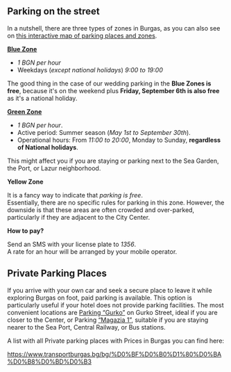 ## Parking on the street

In a nutshell, there are three types of zones in Burgas, as you can also see on <a target="_blank" href="https://m.travelburgas.eu/bg/blue-zone">this interactive map of parking places and zones</a>.

<a href="https://www.transportburgas.bg/en/burgas-blue-zone-rules" target="_blank">**Blue Zone**</a><br/>

- _1 BGN per hour_
- Weekdays (_except national holidays_) _9:00 to 19:00_

The good thing in the case of our wedding parking in the **Blue Zones is free**, because it's on the weekend plus **Friday, September 6th is also free** as it's a national holiday.

<a href="https://www.transportburgas.bg/en/%D0%BF%D1%80%D0%B0%D0%B2%D0%B8%D0%BB%D0%B0-%D0%B2-%D0%B7%D0%B5%D0%BB%D0%B5%D0%BD%D0%B0-%D0%B7%D0%BE%D0%BD%D0%B0-%D0%B3%D1%80%D0%B0%D0%B4-%D0%B1%D1%83%D1%80%D0%B3%D0%B0%D1%81" target="_blank">**Green Zone**</a>

- _1 BGN per hour_.
- Active period: Summer season (_May 1st to September 30th_).
- Operational hours: From _11:00 to 20:00_, Monday to Sunday, **regardless of National holidays**.

This might affect you if you are staying or parking next to the Sea Garden, the Port, or Lazur neighborhood.

**Yellow Zone**

It is a fancy way to indicate that _parking is free_.<br>
Essentially, there are no specific rules for parking in this zone. However, the downside is that these areas are often crowded and over-parked, particularly if they are adjacent to the City Center.

**How to pay?**

Send an SMS with your license plate to _1356_.
<br/>A rate for an hour will be arranged by your mobile operator.

## Private Parking Places

If you arrive with your own car and seek a secure place to leave it while exploring Burgas on foot, paid parking is available. This option is particularly useful if your hotel does not provide parking facilities.
The most convenient locations are <a href="https://www.gotoburgas.com/en/more/view/259" target="_blank">Parking “Gurko”</a> on Gurko Street, ideal if you are closer to the Center, or Parking <a href="https://maps.app.goo.gl/e8zex5bBRy9CWPMe7" target="_blank">“Magazia 1”</a>, suitable if you are staying nearer to the Sea Port, Central Railway, or Bus stations.

A list with all Private parking places with Prices in Burgas you can find here:

https://www.transportburgas.bg/bg/%D0%BF%D0%B0%D1%80%D0%BA%D0%B8%D0%BD%D0%B3
